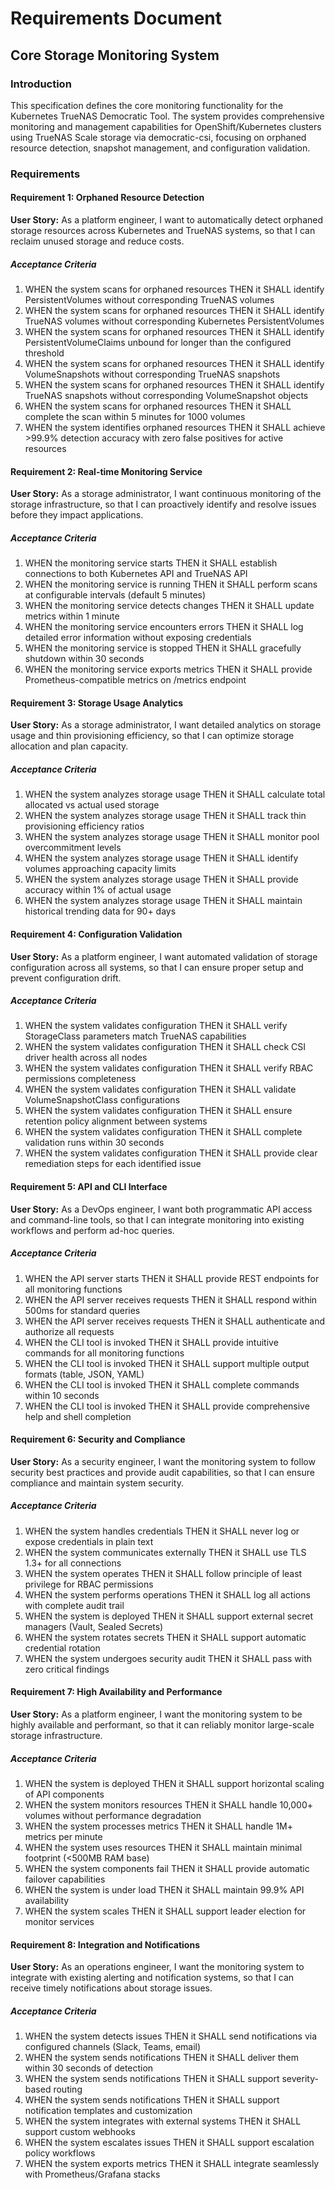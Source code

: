 # Requirements Document
## Core Storage Monitoring System

### Introduction

This specification defines the core monitoring functionality for the Kubernetes TrueNAS Democratic Tool. The system provides comprehensive monitoring and management capabilities for OpenShift/Kubernetes clusters using TrueNAS Scale storage via democratic-csi, focusing on orphaned resource detection, snapshot management, and configuration validation.

### Requirements

#### Requirement 1: Orphaned Resource Detection

**User Story:** As a platform engineer, I want to automatically detect orphaned storage resources across Kubernetes and TrueNAS systems, so that I can reclaim unused storage and reduce costs.

##### Acceptance Criteria

1. WHEN the system scans for orphaned resources THEN it SHALL identify PersistentVolumes without corresponding TrueNAS volumes
2. WHEN the system scans for orphaned resources THEN it SHALL identify TrueNAS volumes without corresponding Kubernetes PersistentVolumes  
3. WHEN the system scans for orphaned resources THEN it SHALL identify PersistentVolumeClaims unbound for longer than the configured threshold
4. WHEN the system scans for orphaned resources THEN it SHALL identify VolumeSnapshots without corresponding TrueNAS snapshots
5. WHEN the system scans for orphaned resources THEN it SHALL identify TrueNAS snapshots without corresponding VolumeSnapshot objects
6. WHEN the system scans for orphaned resources THEN it SHALL complete the scan within 5 minutes for 1000 volumes
7. WHEN the system identifies orphaned resources THEN it SHALL achieve >99.9% detection accuracy with zero false positives for active resources

#### Requirement 2: Real-time Monitoring Service

**User Story:** As a storage administrator, I want continuous monitoring of the storage infrastructure, so that I can proactively identify and resolve issues before they impact applications.

##### Acceptance Criteria

1. WHEN the monitoring service starts THEN it SHALL establish connections to both Kubernetes API and TrueNAS API
2. WHEN the monitoring service is running THEN it SHALL perform scans at configurable intervals (default 5 minutes)
3. WHEN the monitoring service detects changes THEN it SHALL update metrics within 1 minute
4. WHEN the monitoring service encounters errors THEN it SHALL log detailed error information without exposing credentials
5. WHEN the monitoring service is stopped THEN it SHALL gracefully shutdown within 30 seconds
6. WHEN the monitoring service exports metrics THEN it SHALL provide Prometheus-compatible metrics on /metrics endpoint

#### Requirement 3: Storage Usage Analytics

**User Story:** As a storage administrator, I want detailed analytics on storage usage and thin provisioning efficiency, so that I can optimize storage allocation and plan capacity.

##### Acceptance Criteria

1. WHEN the system analyzes storage usage THEN it SHALL calculate total allocated vs actual used storage
2. WHEN the system analyzes storage usage THEN it SHALL track thin provisioning efficiency ratios
3. WHEN the system analyzes storage usage THEN it SHALL monitor pool overcommitment levels
4. WHEN the system analyzes storage usage THEN it SHALL identify volumes approaching capacity limits
5. WHEN the system analyzes storage usage THEN it SHALL provide accuracy within 1% of actual usage
6. WHEN the system analyzes storage usage THEN it SHALL maintain historical trending data for 90+ days

#### Requirement 4: Configuration Validation

**User Story:** As a platform engineer, I want automated validation of storage configuration across all systems, so that I can ensure proper setup and prevent configuration drift.

##### Acceptance Criteria

1. WHEN the system validates configuration THEN it SHALL verify StorageClass parameters match TrueNAS capabilities
2. WHEN the system validates configuration THEN it SHALL check CSI driver health across all nodes
3. WHEN the system validates configuration THEN it SHALL verify RBAC permissions completeness
4. WHEN the system validates configuration THEN it SHALL validate VolumeSnapshotClass configurations
5. WHEN the system validates configuration THEN it SHALL ensure retention policy alignment between systems
6. WHEN the system validates configuration THEN it SHALL complete validation runs within 30 seconds
7. WHEN the system validates configuration THEN it SHALL provide clear remediation steps for each identified issue

#### Requirement 5: API and CLI Interface

**User Story:** As a DevOps engineer, I want both programmatic API access and command-line tools, so that I can integrate monitoring into existing workflows and perform ad-hoc queries.

##### Acceptance Criteria

1. WHEN the API server starts THEN it SHALL provide REST endpoints for all monitoring functions
2. WHEN the API server receives requests THEN it SHALL respond within 500ms for standard queries
3. WHEN the API server receives requests THEN it SHALL authenticate and authorize all requests
4. WHEN the CLI tool is invoked THEN it SHALL provide intuitive commands for all monitoring functions
5. WHEN the CLI tool is invoked THEN it SHALL support multiple output formats (table, JSON, YAML)
6. WHEN the CLI tool is invoked THEN it SHALL complete commands within 10 seconds
7. WHEN the CLI tool is invoked THEN it SHALL provide comprehensive help and shell completion

#### Requirement 6: Security and Compliance

**User Story:** As a security engineer, I want the monitoring system to follow security best practices and provide audit capabilities, so that I can ensure compliance and maintain system security.

##### Acceptance Criteria

1. WHEN the system handles credentials THEN it SHALL never log or expose credentials in plain text
2. WHEN the system communicates externally THEN it SHALL use TLS 1.3+ for all connections
3. WHEN the system operates THEN it SHALL follow principle of least privilege for RBAC permissions
4. WHEN the system performs operations THEN it SHALL log all actions with complete audit trail
5. WHEN the system is deployed THEN it SHALL support external secret managers (Vault, Sealed Secrets)
6. WHEN the system rotates secrets THEN it SHALL support automatic credential rotation
7. WHEN the system undergoes security audit THEN it SHALL pass with zero critical findings

#### Requirement 7: High Availability and Performance

**User Story:** As a platform engineer, I want the monitoring system to be highly available and performant, so that it can reliably monitor large-scale storage infrastructure.

##### Acceptance Criteria

1. WHEN the system is deployed THEN it SHALL support horizontal scaling of API components
2. WHEN the system monitors resources THEN it SHALL handle 10,000+ volumes without performance degradation
3. WHEN the system processes metrics THEN it SHALL handle 1M+ metrics per minute
4. WHEN the system uses resources THEN it SHALL maintain minimal footprint (<500MB RAM base)
5. WHEN the system components fail THEN it SHALL provide automatic failover capabilities
6. WHEN the system is under load THEN it SHALL maintain 99.9% API availability
7. WHEN the system scales THEN it SHALL support leader election for monitor services

#### Requirement 8: Integration and Notifications

**User Story:** As an operations engineer, I want the monitoring system to integrate with existing alerting and notification systems, so that I can receive timely notifications about storage issues.

##### Acceptance Criteria

1. WHEN the system detects issues THEN it SHALL send notifications via configured channels (Slack, Teams, email)
2. WHEN the system sends notifications THEN it SHALL deliver them within 30 seconds of detection
3. WHEN the system sends notifications THEN it SHALL support severity-based routing
4. WHEN the system sends notifications THEN it SHALL support notification templates and customization
5. WHEN the system integrates with external systems THEN it SHALL support custom webhooks
6. WHEN the system escalates issues THEN it SHALL support escalation policy workflows
7. WHEN the system exports metrics THEN it SHALL integrate seamlessly with Prometheus/Grafana stacks